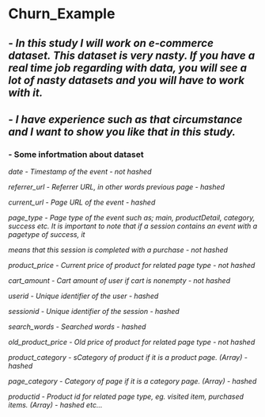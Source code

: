 # Churn_Example

## - *In this study I will work on e-commerce dataset. This dataset is very nasty. If you have a real time job regarding with data, you will see a lot of nasty datasets and you will have to work with it.*  


## - *I have experience such as that circumstance and I want to show you like that in this study.* 

### - Some infortmation about dataset

*date - Timestamp of the event - not hashed*

*referrer_url - Referrer URL, in other words previous page - hashed*

*current_url - Page URL of the event - hashed*

*page_type - Page type of the event such as; main, productDetail, category, success etc. It is important to note that if a session contains an event with a pagetype of success, it* 

*means that this session is completed with a purchase - not hashed*

*product_price - Current price of product for related page type - not hashed*

*cart_amount - Cart amount of user if cart is nonempty - not hashed*

*userid - Unique identifier of the user - hashed*

*sessionid - Unique identifier of the session - hashed*

*search_words - Searched words - hashed*

*old_product_price - Old price of product for related page type - not hashed*

*product_category - sCategory of product if it is a product page. (Array) - hashed*

*page_category - Category of page if it is a category page. (Array) - hashed*

*productid - Product id for related page type, eg. visited item, purchased items. (Array) - hashed etc...*


